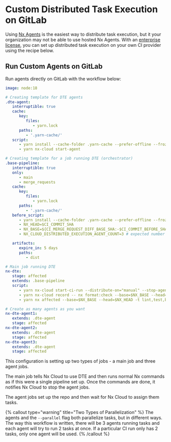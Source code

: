 # Custom Distributed Task Execution on GitLab

Using [Nx Agents](/ci/features/distribute-task-execution) is the easiest way to distribute task execution, but it your organization may not be able to use hosted Nx Agents. With an [enterprise license](/enterprise), you can set up distributed task execution on your own CI provider using the recipe below.

## Run Custom Agents on GitLab

Run agents directly on GitLab with the workflow below:

```yaml {% fileName=".gitlab-ci.yml" %}
image: node:18

# Creating template for DTE agents
.dte-agent:
   interruptible: true
   cache:
      key:
         files:
            - yarn.lock
      paths:
         - '.yarn-cache/'
   script:
      - yarn install --cache-folder .yarn-cache --prefer-offline --frozen-lockfile
      - yarn nx-cloud start-agent

# Creating template for a job running DTE (orchestrator)
.base-pipeline:
   interruptible: true
   only:
      - main
      - merge_requests
   cache:
      key:
         files:
            - yarn.lock
      paths:
         - '.yarn-cache/'
   before_script:
      - yarn install --cache-folder .yarn-cache --prefer-offline --frozen-lockfile
      - NX_HEAD=$CI_COMMIT_SHA
      - NX_BASE=${CI_MERGE_REQUEST_DIFF_BASE_SHA:-$CI_COMMIT_BEFORE_SHA}
      - NX_CLOUD_DISTRIBUTED_EXECUTION_AGENT_COUNT=3 # expected number of agents

   artifacts:
      expire_in: 5 days
      paths:
         - dist

# Main job running DTE
nx-dte:
   stage: affected
   extends: .base-pipeline
   script:
      - yarn nx-cloud start-ci-run --distribute-on="manual" --stop-agents-after=e2e-ci
      - yarn nx-cloud record -- nx format:check --base=$NX_BASE --head=$NX_HEAD
      - yarn nx affected --base=$NX_BASE --head=$NX_HEAD -t lint,test,build,e2e-ci --parallel=2

# Create as many agents as you want
nx-dte-agent1:
   extends: .dte-agent
   stage: affected
nx-dte-agent2:
   extends: .dte-agent
   stage: affected
nx-dte-agent3:
   extends: .dte-agent
   stage: affected
```

This configuration is setting up two types of jobs - a main job and three agent jobs.

The main job tells Nx Cloud to use DTE and then runs normal Nx commands as if this were a single pipeline set up. Once the commands are done, it notifies Nx Cloud to stop the agent jobs.

The agent jobs set up the repo and then wait for Nx Cloud to assign them tasks.

{% callout type="warning" title="Two Types of Parallelization" %}
The agents and the `--parallel` flag both parallelize tasks, but in different ways. The way this workflow is written, there will be 3 agents running tasks and each agent will try to run 2 tasks at once. If a particular CI run only has 2 tasks, only one agent will be used.
{% /callout %}

